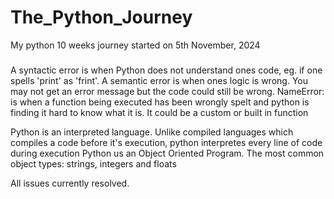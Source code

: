 # The_Python_Journey
My python 10 weeks journey started on 5th November, 2024

### 
A syntactic error is when Python does not understand ones code, eg. if one spells 'print' as 'frint'. 
A semantic error is when ones logic is wrong. You may not get an error message but the code could still be wrong.
NameError: is when a function being executed has been wrongly spelt and python is finding it hard to know what it is. It could be a custom or built in function

Python is an interpreted language. Unlike compiled languages which compiles a code before it's execution, python interpretes every line of code during execution
Python us an Object Oriented Program. The most common object types: strings, integers and floats

All issues currently resolved. 
